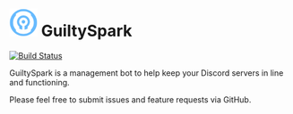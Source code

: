 

# <img src="guiltyspark.png" width=50/> GuiltySpark
[![Build Status](https://travis-ci.org/ShaneMalachow/GuiltySpark.svg?branch=master)](https://travis-ci.org/ShaneMalachow/GuiltySpark)


GuiltySpark is a management bot to help keep your Discord servers in line and functioning.

Please feel free to submit issues and feature requests via GitHub.